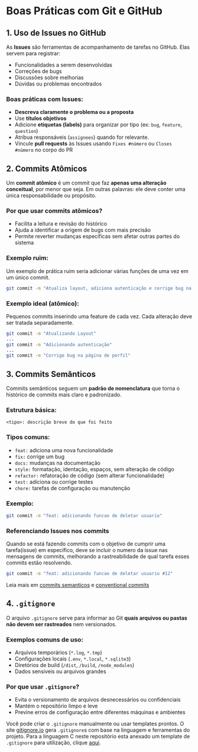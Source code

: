 # Boas Práticas com Git e GitHub


## 1. Uso de Issues no GitHub

As **Issues** são ferramentas de acompanhamento de tarefas no GitHub. Elas servem para registrar:

* Funcionalidades a serem desenvolvidas
* Correções de bugs
* Discussões sobre melhorias
* Dúvidas ou problemas encontrados

### Boas práticas com Issues:

* **Descreva claramente o problema ou a proposta**
* Use **títulos objetivos**
* Adicione **etiquetas (labels)** para organizar por tipo (ex: `bug`, `feature`, `question`)
* Atribua responsáveis (`assignees`) quando for relevante.
* Vincule **pull requests** às Issues usando `Fixes #número` ou `Closes #número` no corpo do PR

## 2. Commits Atômicos

Um **commit atômico** é um commit que faz **apenas uma alteração conceitual**, por menor que seja. Em outras palavras: ele deve conter uma única responsabilidade ou propósito.

### Por que usar commits atômicos?

* Facilita a leitura e revisão do histórico
* Ajuda a identificar a origem de bugs com mais precisão
* Permite reverter mudanças específicas sem afetar outras partes do sistema

### Exemplo ruim:

Um exemplo de prática ruim seria adicionar várias funções de uma vez em um único commit.

```bash
git commit -m "Atualiza layout, adiciona autenticação e corrige bug na página de perfil"
```

### Exemplo ideal (atômico):

Pequenos commits inserindo uma feature de cada vez. Cada alteração deve ser tratada separadamente.

```bash
git commit -m "Atualizando Layout"
...
git commit -m "Adicionando autenticação"
...
git commit -m "Corrige bug na página de perfil"
```

## 3. Commits Semânticos

Commits semânticos seguem um **padrão de nomenclatura** que torna o histórico de commits mais claro e padronizado.

### Estrutura básica:

```
<tipo>: descrição breve do que foi feito
```

### Tipos comuns:

* `feat:` adiciona uma nova funcionalidade
* `fix:` corrige um bug
* `docs:` mudanças na documentação
* `style:` formatação, identação, espaços, sem alteração de código
* `refactor:` refatoração de código (sem alterar funcionalidade)
* `test:` adiciona ou corrige testes
* `chore:` tarefas de configuração ou manutenção

### Exemplo:

```bash
git commit -m "feat: adicionando funcao de deletar usuario"
```

### Referenciando Issues nos commits

Quando se está fazendo commits com o objetivo de cumprir uma tarefa(issue) em específico, deve se incluir o numero da issue nas mensagens de commits, melhorando a rastreabilidade de qual tarefa esses commits estão resolvendo.

```bash
git commit -m "feat: adicionando funcao de deletar usuario #12"
```

Leia mais em [commits semanticos](https://blog.geekhunter.com.br/o-que-e-commit-e-como-usar-commits-semanticos/) e [conventional commits](https://www.conventionalcommits.org/pt-br/v1.0.0/#especifica%c3%a7%c3%a3o)

## 4. `.gitignore`

O arquivo `.gitignore` serve para informar ao Git **quais arquivos ou pastas não devem ser rastreados** nem versionados.

### Exemplos comuns de uso:

* Arquivos temporários (`*.log`, `*.tmp`)
* Configurações locais (`.env`, `*.local`, `*.sqlite3`)
* Diretórios de build (`/dist`, `/build`, `/node_modules`)
* Dados sensíveis ou arquivos grandes

### Por que usar `.gitignore`?

* Evita o versionamento de arquivos desnecessários ou confidenciais
* Mantém o repositório limpo e leve
* Previne erros de configuração entre diferentes máquinas e ambientes

Você pode criar o `.gitignore` manualmente ou usar templates prontos. O site [gitignore.io](https://www.toptal.com/developers/gitignore) gera `.gitignore`s com base na linguagem e ferramentas do projeto. Para a linguagem C neste repositório esta anexado um template de `.gitignore` para utilização, clique [aqui](templates/c.gitignore).